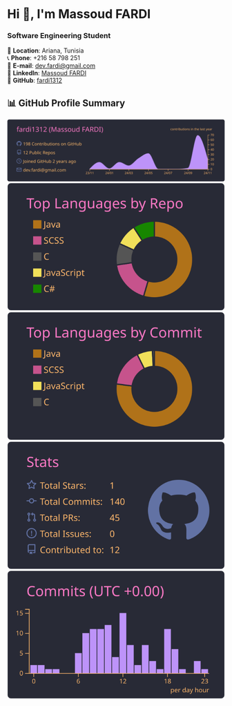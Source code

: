 # Hi 👋, I'm Massoud FARDI

### Software Engineering Student

📍 **Location**: Ariana, Tunisia  
📞 **Phone**: +216 58 798 251  
📧 **E-mail**: [dev.fardi@gmail.com](mailto:dev.fardi@gmail.com)  
🔗 **LinkedIn**: [Massoud FARDI](https://www.linkedin.com/in/massoudfardi)  
🔗 **GitHub**: [fardi1312](https://github.com/fardi1312)

## 📊 **GitHub Profile Summary**

[![](https://raw.githubusercontent.com/fardi1312/fardi1312/master/profile-summary-card-output/dracula/0-profile-details.svg)](https://github.com/vn7n24fzkq/github-profile-summary-cards)
[![](https://raw.githubusercontent.com/fardi1312/fardi1312/master/profile-summary-card-output/dracula/1-repos-per-language.svg)](https://github.com/vn7n24fzkq/github-profile-summary-cards)
[![](https://raw.githubusercontent.com/fardi1312/fardi1312/master/profile-summary-card-output/dracula/2-most-commit-language.svg)](https://github.com/vn7n24fzkq/github-profile-summary-cards)
[![](https://raw.githubusercontent.com/fardi1312/fardi1312/master/profile-summary-card-output/dracula/3-stats.svg)](https://github.com/vn7n24fzkq/github-profile-summary-cards)
[![](https://raw.githubusercontent.com/fardi1312/fardi1312/master/profile-summary-card-output/dracula/4-productive-time.svg)](https://github.com/vn7n24fzkq/github-profile-summary-cards)

